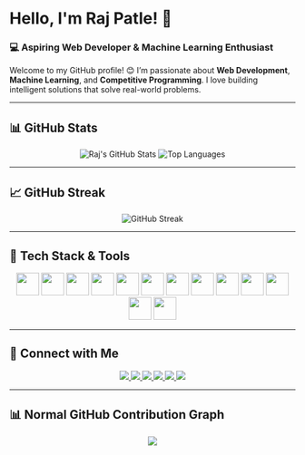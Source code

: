 # Hello, I'm Raj Patle! 👋  
### 💻 Aspiring Web Developer & Machine Learning Enthusiast

Welcome to my GitHub profile! 😊 I’m passionate about **Web Development**, **Machine Learning**, and **Competitive Programming**. I love building intelligent solutions that solve real-world problems.

---

## 📊 GitHub Stats  
<p align="center">
  <img src="https://github-readme-stats.vercel.app/api?username=raj-patle1308&show_icons=true&theme=radical" alt="Raj's GitHub Stats" />
  <img src="https://github-readme-stats.vercel.app/api/top-langs/?username=raj-patle1308&layout=compact&theme=radical" alt="Top Languages" />
</p>

---

## 📈 GitHub Streak  
<p align="center">
  <img src="https://github-readme-streak-stats.herokuapp.com/?user=raj-patle1308&theme=radical" alt="GitHub Streak" />
</p>

---

## 🔧 Tech Stack & Tools  
<p align="center">
  <img src="https://cdn.jsdelivr.net/gh/devicons/devicon/icons/javascript/javascript-original.svg" width="40"/>
  <img src="https://cdn.jsdelivr.net/gh/devicons/devicon/icons/python/python-original.svg" width="40"/>
  <img src="https://cdn.jsdelivr.net/gh/devicons/devicon/icons/c/c-original.svg" width="40"/>
  <img src="https://cdn.jsdelivr.net/gh/devicons/devicon/icons/cplusplus/cplusplus-original.svg" width="40"/>
  <img src="https://cdn.jsdelivr.net/gh/devicons/devicon/icons/html5/html5-original.svg" width="40"/>
  <img src="https://cdn.jsdelivr.net/gh/devicons/devicon/icons/css3/css3-original.svg" width="40"/>
  <img src="https://cdn.jsdelivr.net/gh/devicons/devicon/icons/bootstrap/bootstrap-original.svg" width="40"/>
  <img src="https://cdn.jsdelivr.net/gh/devicons/devicon/icons/git/git-original.svg" width="40"/>
  <img src="https://cdn.jsdelivr.net/gh/devicons/devicon/icons/github/github-original.svg" width="40"/>
  <img src="https://cdn.jsdelivr.net/gh/devicons/devicon/icons/nodejs/nodejs-original.svg" width="40"/>
  <img src="https://cdn.jsdelivr.net/gh/devicons/devicon/icons/django/django-plain.svg" width="40"/>
  <img src="https://cdn.jsdelivr.net/gh/devicons/devicon/icons/mysql/mysql-original.svg" width="40"/>
  <img src="https://cdn.jsdelivr.net/gh/devicons/devicon/icons/vscode/vscode-original.svg" width="40"/>
</p>

---

## 🔗 Connect with Me  
<p align="center">
  <a href="https://www.linkedin.com/in/rajpatle1308/">
    <img src="https://img.shields.io/badge/-LinkedIn-blue?style=for-the-badge&logo=linkedin" />
  </a>
  <a href="mailto:rajpatlepro1308@gmail.com">
    <img src="https://img.shields.io/badge/-Gmail-red?style=for-the-badge&logo=gmail" />
  </a>
  <a href="https://www.instagram.com/rajpatle1308/">
    <img src="https://img.shields.io/badge/-Instagram-E4405F?style=for-the-badge&logo=instagram&logoColor=white" />
  </a>
  <a href="https://discord.gg/YOUR_DISCORD_LINK">
    <img src="https://img.shields.io/badge/-Discord-7289DA?style=for-the-badge&logo=discord&logoColor=white" />
  </a>
  <a href="https://codepen.io/rajpatle1308">
    <img src="https://img.shields.io/badge/-CodePen-black?style=for-the-badge&logo=codepen" />
  </a>
  <a href="https://medium.com/@rajpatle1308">
    <img src="https://img.shields.io/badge/-Medium-black?style=for-the-badge&logo=medium" />
  </a>
</p>

---

## 📊 Normal GitHub Contribution Graph  
<p align="center">
  <img src="https://github.com/raj-patle1308/raj-patle1308/blob/output/github-contribution-grid-snake.svg" />
</p>
